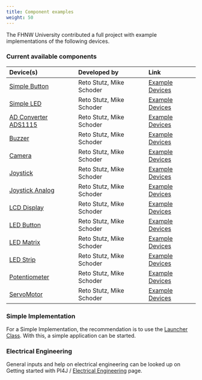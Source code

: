 ```yaml
---
title: Component examples
weight: 50
---
```


The FHNW University contributed a full project with example implementations of the following devices.

### Current available components

| Device(s)                     | Developed by          | Link              |
| :---                          | :---                  | :---              |
| [Simple Button](/examples/components/simplebutton) | Reto Stutz, Mike Schoder | [Example Devices](https://github.com/Pi4J/pi4j-example-components/blob/main/src/main/java/com/pi4j/catalog/applications/SimpleButton_App.java)|
| [Simple LED](/examples/components/simpleled) | Reto Stutz, Mike Schoder | [Example Devices](https://github.com/Pi4J/pi4j-example-components/blob/main/src/main/java/com/pi4j/catalog/applications/SimpleLED_App.java)|
| [AD Converter ADS1115](/examples/components/ads1115) | Reto Stutz, Mike Schoder | [Example Devices](https://github.com/Pi4J/pi4j-example-components/blob/main/src/main/java/com/pi4j/catalog/applications/ADS1115_App.java)|
| [Buzzer](/examples/components/buzzer) | Reto Stutz, Mike Schoder | [Example Devices](https://github.com/Pi4J/pi4j-example-components/blob/main/src/main/java/com/pi4j/catalog/applications/Buzzer_App.java)|
| [Camera](/examples/components/camera) | Reto Stutz, Mike Schoder | [Example Devices](https://github.com/Pi4J/pi4j-example-components/blob/main/src/main/java/com/pi4j/catalog/applications/Camera_App.java)|
| [Joystick](/examples/components/joystick) | Reto Stutz, Mike Schoder | [Example Devices](https://github.com/Pi4J/pi4j-example-components/blob/main/src/main/java/com/pi4j/catalog/applications/Joystick_App.java)|
| [Joystick Analog](/examples/components/joystickanalog) | Reto Stutz, Mike Schoder | [Example Devices](https://github.com/Pi4J/pi4j-example-components/blob/main/src/main/java/com/pi4j/catalog/applications/JoystickAnalog_App.java)|
| [LCD Display](/examples/components/lcddisplay) | Reto Stutz, Mike Schoder | [Example Devices](https://github.com/Pi4J/pi4j-example-components/blob/main/src/main/java/com/pi4j/catalog/applications/LCDDisplay_App.java)|
| [LED Button](/examples/components/ledbutton) | Reto Stutz, Mike Schoder | [Example Devices](https://github.com/Pi4J/pi4j-example-components/blob/main/src/main/java/com/pi4j/catalog/applications/LEDButton_App.java)|
| [LED Matrix](/examples/components/ledmatrix) | Reto Stutz, Mike Schoder | [Example Devices](https://github.com/Pi4J/pi4j-example-components/blob/main/src/main/java/com/pi4j/catalog/applications/LEDMatrix_App.java)|
| [LED Strip](/examples/components/ledstrip) | Reto Stutz, Mike Schoder | [Example Devices](https://github.com/Pi4J/pi4j-example-components/blob/main/src/main/java/com/pi4j/catalog/applications/LEDStrip_App.java)|
| [Potentiometer](/examples/components/potentiometer) | Reto Stutz, Mike Schoder | [Example Devices](https://github.com/Pi4J/pi4j-example-components/blob/main/src/main/java/com/pi4j/catalog/applications/Potentiometer_App.java)|
| [ServoMotor](/examples/components/servo) | Reto Stutz, Mike Schoder | [Example Devices](https://github.com/Pi4J/pi4j-example-components/blob/main/src/main/java/com/pi4j/catalog/applications/Servo_App.java)|

### Simple Implementation

For a Simple Implementation, the recommendation is to use the [Launcher Class](https://github.com/Pi4J/pi4j-example-components/tree/main/src/main/java/com/pi4j/catalog/Launcher.java).
With this, a simple application can be started.

### Electrical Engineering

General inputs and help on electrical engineering can be looked up on Getting started with PI4J / [Electrical Engineering](/getting-started/electricalengeneering/) page.